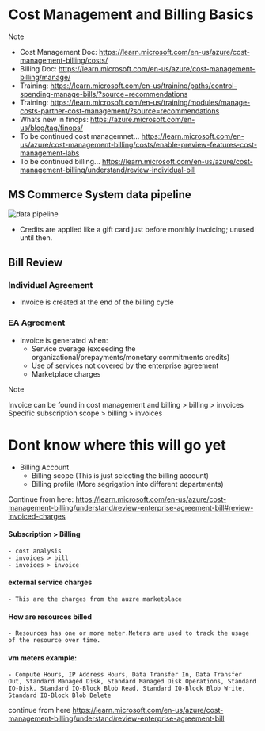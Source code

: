 # Cost Management and Billing Basics

> [!NOTE]
> - Cost Management Doc: https://learn.microsoft.com/en-us/azure/cost-management-billing/costs/
> - Billing Doc: https://learn.microsoft.com/en-us/azure/cost-management-billing/manage/
> - Training: https://learn.microsoft.com/en-us/training/paths/control-spending-manage-bills/?source=recommendations
> - Training: https://learn.microsoft.com/en-us/training/modules/manage-costs-partner-cost-management/?source=recommendations
> - Whats new in finops: https://azure.microsoft.com/en-us/blog/tag/finops/
> - To be continued cost managemnet... https://learn.microsoft.com/en-us/azure/cost-management-billing/costs/enable-preview-features-cost-management-labs
> - To be continued billing... https://learn.microsoft.com/en-us/azure/cost-management-billing/understand/review-individual-bill

## MS Commerce System data pipeline
![data pipeline](https://learn.microsoft.com/en-us/azure/cost-management-billing/costs/media/overview-cost-management/commerce-pipeline.svg#lightbox)
- Credits are applied like a gift card just before monthly invoicing; unused until then.

## Bill Review

### Individual Agreement
- Invoice is created at the end of the billing cycle

### EA Agreement
- Invoice is generated when:
    - Service overage (exceeding the organizational/prepayments/monetary commitments credits)
    - Use of services not covered by the enterprise agreement
    - Marketplace charges

> [!NOTE]
> Invoice can be found in cost management and billing > billing > invoices
> Specific subscription scope > billing > invoices

# Dont know where this will go yet
- Billing Account 
  - Billing scope (This is just selecting the billing account)
  - Billing profile (More segrigation into different departments)

Continue from here: https://learn.microsoft.com/en-us/azure/cost-management-billing/understand/review-enterprise-agreement-bill#review-invoiced-charges     















#### Subscription > Billing
    - cost analysis
    - invoices > bill
    - invoices > invoice

#### external service charges
    - This are the charges from the auzre marketplace

#### How are resources billed 
    - Resources has one or more meter.Meters are used to track the usage of the resource over time.

#### vm meters example:
    - Compute Hours, IP Address Hours, Data Transfer In, Data Transfer Out, Standard Managed Disk, Standard Managed Disk Operations, Standard IO-Disk, Standard IO-Block Blob Read, Standard IO-Block Blob Write, Standard IO-Block Blob Delete

continue from here
https://learn.microsoft.com/en-us/azure/cost-management-billing/understand/review-enterprise-agreement-bill

